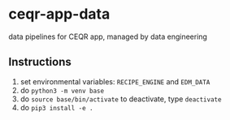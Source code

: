 # ceqr-app-data
data pipelines for CEQR app, managed by data engineering

## Instructions
1. set environmental variables: `RECIPE_ENGINE` and `EDM_DATA`
2. do `python3 -m venv base`
3. do `source base/bin/activate` to deactivate, type `deactivate`
4. do `pip3 install -e .`